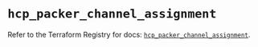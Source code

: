 # `hcp_packer_channel_assignment`

Refer to the Terraform Registry for docs: [`hcp_packer_channel_assignment`](https://registry.terraform.io/providers/hashicorp/hcp/0.102.0/docs/resources/packer_channel_assignment).
